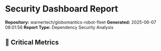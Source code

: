 # Security Dashboard Report
**Repository:** warnertech/globomantics-robot-fleet
**Generated:** 2025-06-07 08:01:56
**Report Type:** Dependency Security Analysis

## 🚨 Critical Metrics
